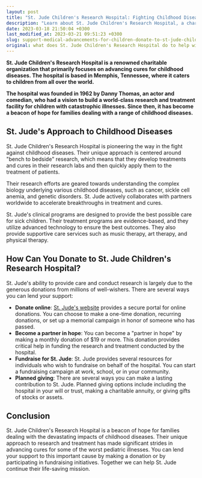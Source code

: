 ```yaml
---
layout: post
title: "St. Jude Children's Research Hospital: Fighting Childhood Diseases"
description: "Learn about St. Jude Children's Research Hospital, a charity dedicated to finding cures for childhood diseases. Discover how they help children facing health issues and how you can donate to support their mission."
date: 2023-03-18 21:50:04 +0300
last_modified_at: 2023-03-21 09:51:23 +0300
slug: support-medical-advancements-for-children-donate-to-st-jude-children-s-research-hospital
original: what does St. Jude Children's Research Hospital do to help with health issues as a charity, how do they do it, how can i donate?
---
```

**St. Jude Children's Research Hospital is a renowned charitable organization that primarily focuses on advancing cures for childhood diseases. The hospital is based in Memphis, Tennessee, where it caters to children from all over the world.**

**The hospital was founded in 1962 by Danny Thomas, an actor and comedian, who had a vision to build a world-class research and treatment facility for children with catastrophic illnesses. Since then, it has become a beacon of hope for families dealing with a range of childhood diseases.**

## St. Jude's Approach to Childhood Diseases

St. Jude Children's Research Hospital is pioneering the way in the fight against childhood diseases. Their unique approach is centered around "bench to bedside" research, which means that they develop treatments and cures in their research labs and then quickly apply them to the treatment of patients.

Their research efforts are geared towards understanding the complex biology underlying various childhood diseases, such as cancer, sickle cell anemia, and genetic disorders. St. Jude actively collaborates with partners worldwide to accelerate breakthroughs in treatment and cures.

St. Jude's clinical programs are designed to provide the best possible care for sick children. Their treatment programs are evidence-based, and they utilize advanced technology to ensure the best outcomes. They also provide supportive care services such as music therapy, art therapy, and physical therapy.

## How Can You Donate to St. Jude Children's Research Hospital?

St. Jude's ability to provide care and conduct research is largely due to the generous donations from millions of well-wishers. There are several ways you can lend your support:

* **Donate online**: [St. Jude's website](https://www.stjude.org/) provides a secure portal for online donations. You can choose to make a one-time donation, recurring donations, or set up a memorial campaign in honor of someone who has passed.
* **Become a partner in hope**: You can become a "partner in hope" by making a monthly donation of $19 or more. This donation provides critical help in funding the research and treatment conducted by the hospital.
* **Fundraise for St. Jude**: St. Jude provides several resources for individuals who wish to fundraise on behalf of the hospital. You can start a fundraising campaign at work, school, or in your community.
* **Planned giving**: There are several ways you can make a lasting contribution to St. Jude. Planned giving options include including the hospital in your will or trust, making a charitable annuity, or giving gifts of stocks or assets.

## Conclusion

St. Jude Children's Research Hospital is a beacon of hope for families dealing with the devastating impacts of childhood diseases. Their unique approach to research and treatment has made significant strides in advancing cures for some of the worst pediatric illnesses. You can lend your support to this important cause by making a donation or by participating in fundraising initiatives. Together we can help St. Jude continue their life-saving mission.
